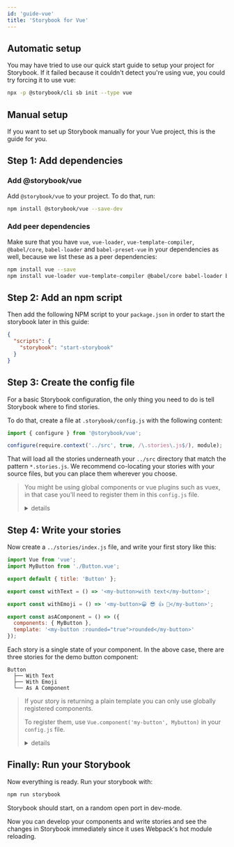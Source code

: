 ```yaml
---
id: 'guide-vue'
title: 'Storybook for Vue'
---
```


## Automatic setup

You may have tried to use our quick start guide to setup your project for Storybook.
If it failed because it couldn't detect you're using vue, you could try forcing it to use vue:

```sh
npx -p @storybook/cli sb init --type vue
```

## Manual setup

If you want to set up Storybook manually for your Vue project, this is the guide for you.

## Step 1: Add dependencies

### Add @storybook/vue

Add `@storybook/vue` to your project. To do that, run:

```sh
npm install @storybook/vue --save-dev
```

### Add peer dependencies

Make sure that you have `vue`, `vue-loader`, `vue-template-compiler`, `@babel/core`, `babel-loader` and `babel-preset-vue` in your dependencies as well, because we list these as a peer dependencies:

```sh
npm install vue --save
npm install vue-loader vue-template-compiler @babel/core babel-loader babel-preset-vue --save-dev
```

## Step 2: Add an npm script

Then add the following NPM script to your `package.json` in order to start the storybook later in this guide:

```json
{
  "scripts": {
    "storybook": "start-storybook"
  }
}
```

## Step 3: Create the config file

For a basic Storybook configuration, the only thing you need to do is tell Storybook where to find stories.

To do that, create a file at `.storybook/config.js` with the following content:

```js
import { configure } from '@storybook/vue';

configure(require.context('../src', true, /\.stories\.js$/), module);
```

That will load all the stories underneath your `../src` directory that match the pattern `*.stories.js`. We recommend co-locating your stories with your source files, but you can place them wherever you choose.

> You might be using global components or vue plugins such as vuex, in that case you'll need to register them in this `config.js` file.
>
> <details>
>   <summary>details</summary>
>
> ```js
> import { configure } from '@storybook/vue';
>
> import Vue from 'vue';
>
> // Import Vue plugins
> import Vuex from 'vuex';
>
> // Import your global components.
> import Mybutton from '../src/stories/Button.vue';
>
> // Install Vue plugins.
> Vue.use(Vuex);
>
> // Register global components.
> Vue.component('my-button', Mybutton);
>
> configure(require.context('../src', true, /\.stories\.js$/), module);
> ```
>
> This example registered your custom `Button.vue` component, installed the Vuex plugin, and loaded your Storybook stories defined in `../src/index.stories.js`.
>
> All custom components and Vue plugins should be registered before calling `configure()`.
>
> </details>


## Step 4: Write your stories

Now create a `../stories/index.js` file, and write your first story like this:

```js
import Vue from 'vue';
import MyButton from './Button.vue';

export default { title: 'Button' };

export const withText = () => '<my-button>with text</my-button>';

export const withEmoji = () => '<my-button>😀 😎 👍 💯</my-button>';

export const asAComponent = () => ({
  components: { MyButton },
  template: '<my-button :rounded="true">rounded</my-button>'
});
```

Each story is a single state of your component. In the above case, there are three stories for the demo button component:

```plaintext
Button
  ├── With Text
  ├── With Emoji
  └── As A Component
```

> If your story is returning a plain template you can only use globally registered components.
>
> To register them, use `Vue.component('my-button', Mybutton)` in your `config.js` file.
>
> <details>
>   <summary>details</summary>
>
> If your story returns a plain string like below, you will need to register globally each VueJs component that it uses. 
>
> ```js
> export const withText = () => '<my-component>with text</my-component>';
> ```
>
> In big solutions, globally registered components can conflict with each other.
>
> Here are two other ways to use components in your stories without globally registering them.
>
> - register components locally in the "components" member of the vue component object. See the story "as a component" above.
> - use a JSX render function like below. No need to register anything.
>
> ```jsx
> export const withText = () => ({
>    render: h => <my-component>with text</my-component>
> });
> ```
>
> </details>

## Finally: Run your Storybook

Now everything is ready. Run your storybook with:

```sh
npm run storybook
```

Storybook should start, on a random open port in dev-mode.

Now you can develop your components and write stories and see the changes in Storybook immediately since it uses Webpack's hot module reloading.
